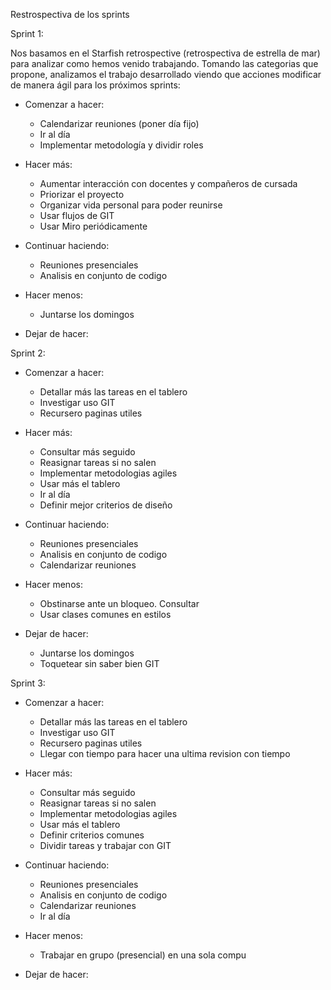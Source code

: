 Restrospectiva de los sprints

Sprint 1:

Nos basamos en el Starfish retrospective (retrospectiva de estrella de mar) para analizar como hemos venido trabajando. Tomando las categorias que propone, analizamos el trabajo desarrollado viendo que acciones modificar de manera ágil para los próximos sprints:

- Comenzar a hacer:
    - Calendarizar reuniones (poner día fijo)
    - Ir al día
    - Implementar metodología y dividir roles

- Hacer más:
    - Aumentar interacción con docentes y compañeros de cursada
    - Priorizar el proyecto
    - Organizar vida personal para poder reunirse
    - Usar flujos de GIT
    - Usar Miro periódicamente

- Continuar haciendo:
    - Reuniones presenciales
    - Analisis en conjunto de codigo

- Hacer menos:
    - Juntarse los domingos
- Dejar de hacer:


Sprint 2:

- Comenzar a hacer:
    - Detallar más las tareas en el tablero
    - Investigar uso GIT
    - Recursero paginas utiles

- Hacer más:
    - Consultar más seguido
    - Reasignar tareas si no salen
    - Implementar metodologias agiles
    - Usar más el tablero
    - Ir al día
    - Definir mejor criterios de diseño

- Continuar haciendo:
    - Reuniones presenciales
    - Analisis en conjunto de codigo
    - Calendarizar reuniones
  
- Hacer menos:
    - Obstinarse ante un bloqueo. Consultar
    - Usar  clases comunes en estilos
 
- Dejar de hacer:
    - Juntarse los domingos
    - Toquetear sin saber bien GIT

Sprint 3:

- Comenzar a hacer:
    - Detallar más las tareas en el tablero
    - Investigar uso GIT
    - Recursero paginas utiles
    - Llegar con tiempo para hacer una ultima revision con tiempo

- Hacer más:
    - Consultar más seguido
    - Reasignar tareas si no salen
    - Implementar metodologias agiles
    - Usar más el tablero
    - Definir criterios comunes
    - Dividir tareas y trabajar con GIT

- Continuar haciendo:
    - Reuniones presenciales
    - Analisis en conjunto de codigo
    - Calendarizar reuniones
    - Ir al día
  
- Hacer menos:
    - Trabajar en grupo (presencial) en una sola compu
 
- Dejar de hacer:

